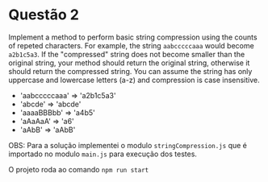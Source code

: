 # Questão 2

Implement a method to perform basic string compression using the counts of repeted characters. For example, the string `aabcccccaaa` would become `a2b1c5a3`. If the "compressed" string does not become smaller than the original string, your method should return the original string, otherwise it should return the compressed string. You can assume the string has only uppercase and lowercase letters (a-z) and compression is case insensitive.

- 'aabcccccaaa' => 'a2b1c5a3'
- 'abcde' => 'abcde'
- 'aaaaBBBbb' => 'a4b5'
- 'aAaAaA' => 'a6'
- 'aAbB' => 'aAbB'

OBS: Para a solução implementei o modulo `stringCompression.js` que é importado no modulo `main.js` para execução dos testes.

O projeto roda ao comando `npm run start`

